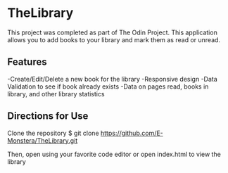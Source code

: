 # TheLibrary

This project was completed as part of The Odin Project. This application allows you to add books to your library and mark them as read or unread. 

## Features
 -Create/Edit/Delete a new book for the library
 -Responsive design
 -Data Validation to see if book already exists
 -Data on pages read, books in library, and other library statistics

## Directions for Use
Clone the repository $ git clone https://github.com/E-Monstera/TheLibrary.git

Then, open using your favorite code editor or open index.html to view the library